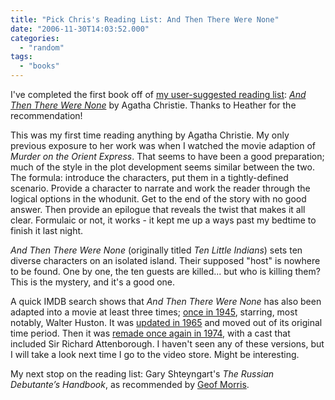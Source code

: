 ```yaml
---
title: "Pick Chris's Reading List: And Then There Were None"
date: "2006-11-30T14:03:52.000"
categories: 
  - "random"
tags: 
  - "books"
---
```


I've completed the first book off of [my user-suggested reading list](http://thehubbs.net/chris/my-reading-list/): _[And Then There Were None](http://www.amazon.com/gp/redirect.html%3FASIN=0312979479%26tag=caedmonscalln-20%26lcode=xm2%26cID=2025%26ccmID=165953%26location=/o/ASIN/0312979479%253FSubscriptionId=0EMV44A9A5YT1RVDGZ82 "View product details at Amazon")_ by Agatha Christie. Thanks to Heather for the recommendation!

This was my first time reading anything by Agatha Christie. My only previous exposure to her work was when I watched the movie adaption of _Murder on the Orient Express_. That seems to have been a good preparation; much of the style in the plot development seems similar between the two. The formula: introduce the characters, put them in a tightly-defined scenario. Provide a character to narrate and work the reader through the logical options in the whodunit. Get to the end of the story with no good answer. Then provide an epilogue that reveals the twist that makes it all clear. Formulaic or not, it works - it kept me up a ways past my bedtime to finish it last night.

_And Then There Were None_ (originally titled _Ten Little Indians_) sets ten diverse characters on an isolated island. Their supposed "host" is nowhere to be found. One by one, the ten guests are killed... but who is killing them? This is the mystery, and it's a good one.

A quick IMDB search shows that _And Then There Were None_ has also been adapted into a movie at least three times; [once in 1945](http://www.imdb.com/title/tt0037515/), starring, most notably, Walter Huston. It was [updated in 1965](http://www.imdb.com/title/tt0061075/) and moved out of its original time period. Then it was [remade once again in 1974](http://www.imdb.com/title/tt0072263/), with a cast that included Sir Richard Attenborough. I haven't seen any of these versions, but I will take a look next time I go to the video store. Might be interesting.

My next stop on the reading list: Gary Shteyngart's _The Russian Debutante’s Handbook_, as recommended by [Geof Morris](http://gfmorris.net).
